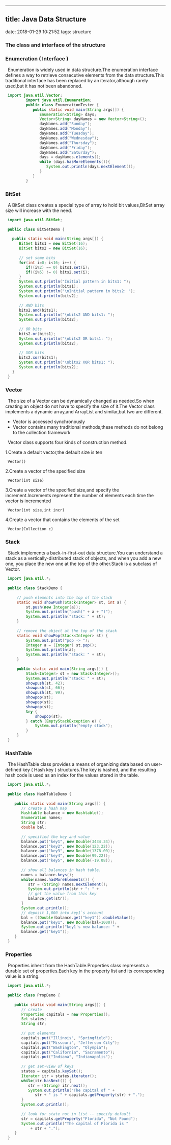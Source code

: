 ------------------------
title: Java Data Structure
------------------------
date: 2018-01-29 10:21:52
tags: structure

### The class and interface of the structure

### Enumeration ( Interface )

&nbsp;&nbsp;Enumeration is widely used in data structure.The enumeration interface defines a way to retrieve consecutive elements from the data structure.This traditional interface has been replaced by an iterator,although rarely used,but it has not been abandoned.   
   ```java
    import java.util.Vector;
            import java.util.Enumeration;
            public class EnumerationTester {
               public static void main(String args[]) {
                  Enumeration<String> days;
                  Vector<String> dayNames = new Vector<String>();
                  dayNames.add("Sunday");
                  dayNames.add("Monday");
                  dayNames.add("Tuesday");
                  dayNames.add("Wednesday");
                  dayNames.add("Thursday");
                  dayNames.add("Friday");
                  dayNames.add("Saturday");
                  days = dayNames.elements();
                  while (days.hasMoreElements()){
                     System.out.println(days.nextElement()); 
                  }
               }
            }     
   ```
### BitSet
&nbsp;&nbsp;A BitSet class creates a special type of array to hold bit values,BitSet array size will increase with the need.   
   ```java
    import java.util.BitSet;
     
    public class BitSetDemo {
     
      public static void main(String args[]) {
         BitSet bits1 = new BitSet(16);
         BitSet bits2 = new BitSet(16);
          
         // set some bits
         for(int i=0; i<16; i++) {
            if((i%2) == 0) bits1.set(i);
            if((i%5) != 0) bits2.set(i);
         }
         System.out.println("Initial pattern in bits1: ");
         System.out.println(bits1);
         System.out.println("\nInitial pattern in bits2: ");
         System.out.println(bits2);
     
         // AND bits
         bits2.and(bits1);
         System.out.println("\nbits2 AND bits1: ");
         System.out.println(bits2);
     
         // OR bits
         bits2.or(bits1);
         System.out.println("\nbits2 OR bits1: ");
         System.out.println(bits2);
     
         // XOR bits
         bits2.xor(bits1);
         System.out.println("\nbits2 XOR bits1: ");
         System.out.println(bits2);
      }
    }
   ```
### Vector
&nbsp;&nbsp;The size of a Vector can be dynamically changed as needed.So when creating an object do not have to specify the size of it.The Vector class implements a dynamic array,and ArrayList and similar,but two are different.   
- Vector is accessed synchronously
- Vector contains many traditional methods,these methods do not belong to the collection framework   

&nbsp;&nbsp;Vector class supports four kinds of construction method.
       
1.Create a default vector,the default size is ten
   ```
    Vector()
   ```
2.Create a vector of the specified size
   ```
    Vector(int size)
   ```
3.Create a vector of the specified size,and specify the increment.Increments represent the number of elements each time the vector is incremented   
   ```
    Vector(int size,int incr)
   ```
4.Create a vector that contains the elements of the set
   ```
    Vector(Collection c)
   ```
### Stack
&nbsp;&nbsp;Stack implements a back-in-first-out data structure.You can understand a stack as a vertically-distributed stack of objects, and when you add a new one, you place the new one at the top of the other.Stack is a subclass of Vector.   
   ```java
    import java.util.*;
     
    public class StackDemo {
     
        // push elements into the top of the stack
        static void showPush(Stack<Integer> st, int a) {
            st.push(new Integer(a));
            System.out.println("push(" + a + ")");
            System.out.println("stack: " + st);
        }
     
        // remove the object at the top of the stack
        static void showPop(Stack<Integer> st) {
            System.out.print("pop -> ");
            Integer a = (Integer) st.pop();
            System.out.println(a);
            System.out.println("stack: " + st);
        }
     
        public static void main(String args[]) {
            Stack<Integer> st = new Stack<Integer>();
            System.out.println("stack: " + st);
            showpush(st, 42);
            showpush(st, 66);
            showpush(st, 99);
            showpop(st);
            showpop(st);
            showpop(st);
            try {
                showpop(st);
            } catch (EmptyStackException e) {
                System.out.println("empty stack");
            }
        }
    }
   ```
### HashTable
&nbsp;&nbsp;The HashTable class provides a means of organizing data based on user-defined key ( Hash key ) structures.The key is hashed, and the resulting hash code is used as an index for the values ​​stored in the table.   
   ```java
    import java.util.*;
    
    public class HashTableDemo {
    
       public static void main(String args[]) {
          // create a hash map
          Hashtable balance = new Hashtable();
          Enumeration names;
          String str;
          double bal;
          
          // specified the key and value
          balance.put("key1", new Double(3434.34));
          balance.put("key2", new Double(123.22));
          balance.put("key3", new Double(1378.00));
          balance.put("key4", new Double(99.22));
          balance.put("key5", new Double(-19.08));
    
          // show all balances in hash table.
          names = balance.keys();
          while(names.hasMoreElements()) {
             str = (String) names.nextElement();
             System.out.println(str + ": " +
             // get the value from this key
             balance.get(str));
          }
          System.out.println();
          // deposit 1,000 into key1`s account
          bal = ((Double)balance.get("key1")).doubleValue();
          balance.put("key1", new Double(bal+1000));
          System.out.println("key1's new balance: " +
          balance.get("key1"));
       }
    }
   ```
### Properties

&nbsp;&nbsp;Properties inherit from the HashTable.Properties class represents a durable set of properties.Each key in the property list and its corresponding value is a string.   
   ```java
    import java.util.*;
    
    public class PropDemo {
    
       public static void main(String args[]) {
          // create
          Properties capitals = new Properties();
          Set states;
          String str;
          
          // put elements
          capitals.put("Illinois", "Springfield");
          capitals.put("Missouri", "Jefferson City");
          capitals.put("Washington", "Olympia");
          capitals.put("California", "Sacramento");
          capitals.put("Indiana", "Indianapolis");
    
          // get set-view of keys
          states = capitals.keySet(); 
          Iterator itr = states.iterator();
          while(itr.hasNext()) {
             str = (String) itr.next();
             System.out.println("The capital of " +
                str + " is " + capitals.getProperty(str) + ".");
          }
          System.out.println();
    
          // look for state not in list -- specify default
          str = capitals.getProperty("Florida", "Not Found");
          System.out.println("The capital of Florida is "
              + str + ".");
       }
    }
   ```
